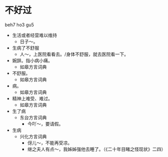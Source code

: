 # 不好过
beh7 ho3 gu5
+ 生活或者经营难以维持
    - 日子～。
+ 生病了不舒服
    - 人～，上医院看看去。/身体不舒服，就去医院看一下。
+ 婉辞。指小病小痛。
  * 如皋方言词典
+ 不舒服。
  * 如皋方言词典
+ 病。
  * 如皋方言词典
+ 精神上难受、难过。
  * 如皋方言词典
+ 生了病
  * 东台方言词典
    - 今吖～，要请假。
+ 生病
  * 兴化方言词典
    - 伢儿～，不能再受凉。
    - 继之夫人有点～，我姊姊强他去睡了。（《二十年目睹之怪现状》二四）
